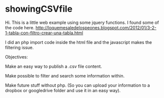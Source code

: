 showingCSVfile
==============
Hi. This is a little web example using some jquery functions.
I found some of the code here.
http://loquemesaledelospeones.blogspot.com/2012/01/3-2-1-tabla-con-filtro-crear-una-tabla.html


I did an php import code inside the html file and the javascript makes the filtering issue.

Objectives:

Make an easy way to publish a .csv file content.

Make possible to filter and search some information within.

Make future stuff without php.
(So you can upload your information to a dropbox or googledrive
folder and use it in an easy way). 


